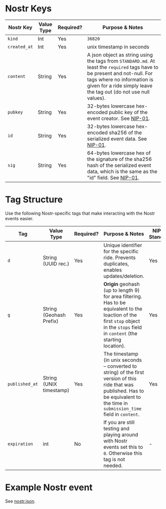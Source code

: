 # Nostr Keys

| Nostr Key           | Value Type             | Required? | Purpose & Notes                                           
|---------------|------------------------|-----------|------------------------------------------------------------|
| `kind`           | Int    | Yes  | `36820` |       
| `created_at`           | Int   | Yes   | unix timestamp in seconds     
| `content`           | String   | Yes   | A json object as string using the tags from `STANDARD.md`. At least the `required` tags have to be present and not-null. For tags where no information is given for a ride simply leave the tag out (do not use null values). |
| `pubkey`           | String    | Yes   | 32-bytes lowercase hex-encoded public key of the event creator. See [NIP-01](https://github.com/nostr-protocol/nips/blob/master/01.md). |              
| `id`           | String    | Yes   | 32-bytes lowercase hex-encoded sha256 of the serialized event data. See [NIP-01](https://github.com/nostr-protocol/nips/blob/master/01.md). |              
| `sig`           | String    | Yes   | 64-bytes lowercase hex of the signature of the sha256 hash of the serialized event data, which is the same as the "id" field. See [NIP-01](https://github.com/nostr-protocol/nips/blob/master/01.md). |              



# Tag Structure
Use the following Nostr-specific tags that make interacting with the Nostr events easier.

| Tag           | Value Type             | Required? | Purpose & Notes                                            | NIP-99 Standard? |
|---------------|------------------------|-----------|------------------------------------------------------------|-----------------|
| `d`           | String (UUID rec.)     | Yes   | Unique identifier for the specific ride. Prevents duplicates, enables updates/deletion. | Yes             |
| `g`           | String (Geohash Prefix)| Yes       | **Origin** geohash (up to length 9) for area filtering. Has to be equivalent to the loaction of the first `stop` object in the `stops` field in `content` (the starting location). | Yes    
| `published_at`           | String (UNIX timestamp) | Yes       | The timestamp (in unix seconds – converted to string) of the first version of this ride that was published. Has to be equivalent to the time in `submission_time` field in `content`. | Yes           |
| `expiration`           | int| No       | If you are still testing and playing around with Nostr events set this to `0`. Otherwise this tag is not needed. | -             |


# Example Nostr event

See [nostr.json](nostr.json).
